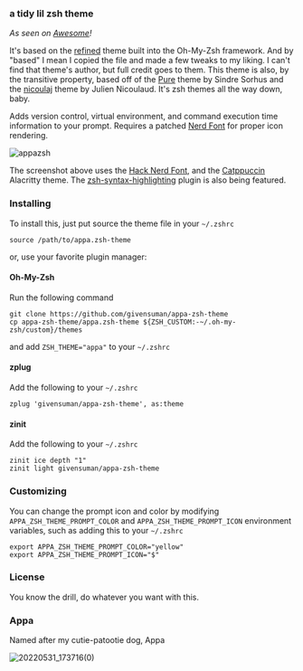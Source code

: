 ### a tidy lil zsh theme

_As seen on [Awesome](https://github.com/unixorn/awesome-zsh-plugins)!_

It's based on the [refined](https://github.com/ohmyzsh/ohmyzsh/blob/master/themes/refined.zsh-theme) theme built into the Oh-My-Zsh framework. And by "based" I mean I copied the file and made a few tweaks to my liking. I can't find that theme's author, but full credit goes to them. This theme is also, by the transitive property, based off of the [Pure](https://github.com/sindresorhus/pure) theme by Sindre Sorhus and the [nicoulaj](https://github.com/ohmyzsh/ohmyzsh/blob/master/themes/nicoulaj.zsh-theme) theme by Julien Nicoulaud. It's zsh themes all the way down, baby.

Adds version control, virtual environment, and command execution time information to your prompt. Requires a patched [Nerd Font](https://github.com/ryanoasis/nerd-fonts) for proper icon rendering.

![appazsh](https://github.com/user-attachments/assets/39861b58-ade3-4cb5-b556-c9af9c5c619d)

The screenshot above uses the [Hack Nerd Font](https://github.com/ryanoasis/nerd-fonts/tree/master/patched-fonts/Hack), and the [Catppuccin](https://github.com/catppuccin/alacritty) Alacritty theme. The [zsh-syntax-highlighting](https://github.com/zsh-users/zsh-syntax-highlighting) plugin is also being featured.

### Installing

To install this, just put source the theme file in your `~/.zshrc`

```shell
source /path/to/appa.zsh-theme
```

or, use your favorite plugin manager:

#### Oh-My-Zsh

Run the following command

```shell
git clone https://github.com/givensuman/appa-zsh-theme
cp appa-zsh-theme/appa.zsh-theme ${ZSH_CUSTOM:-~/.oh-my-zsh/custom}/themes
```

and add `ZSH_THEME="appa"` to your `~/.zshrc`

#### zplug

Add the following to your `~/.zshrc`

```shell
zplug 'givensuman/appa-zsh-theme', as:theme
```

#### zinit

Add the following to your `~/.zshrc`

```shell
zinit ice depth "1"
zinit light givensuman/appa-zsh-theme
```

### Customizing

You can change the prompt icon and color by modifying `APPA_ZSH_THEME_PROMPT_COLOR` and `APPA_ZSH_THEME_PROMPT_ICON` environment variables, such as adding this to your `~/.zshrc`

```shell
export APPA_ZSH_THEME_PROMPT_COLOR="yellow"
export APPA_ZSH_THEME_PROMPT_ICON="$"
```

### License

You know the drill, do whatever you want with this.

### Appa

Named after my cutie-patootie dog, Appa

![20220531_173716(0)](https://github.com/givensuman/appa-zsh-theme/assets/16063606/8c184107-78dd-4c0c-86eb-4dc270601987)

